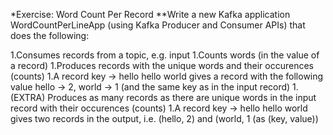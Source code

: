 *Exercise: Word Count Per Record
**Write a new Kafka application WordCountPerLineApp (using Kafka Producer and Consumer APIs) that does the following:

1.Consumes records from a topic, e.g. input
1.Counts words (in the value of a record)
1.Produces records with the unique words and their occurences (counts)
1.A record key -> hello hello world gives a record with the following value hello -> 2, world -> 1 (and the same key as in the input record)
1.(EXTRA) Produces as many records as there are unique words in the input record with their occurences (counts)
1.A record key -> hello hello world gives two records in the output, i.e. (hello, 2) and (world, 1 (as (key, value))
